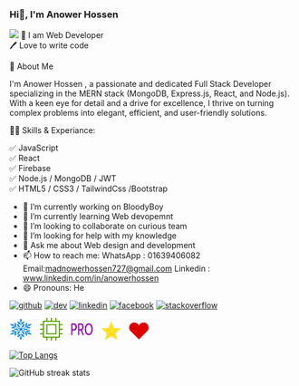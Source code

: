 ### Hi👋, I'm Anower Hossen
![](https://media.licdn.com/dms/image/D5616AQEFao7FVualvg/profile-displaybackgroundimage-shrink_350_1400/0/1717909894555?e=1723680000&v=beta&t=tld1AEcQGTmBsvZItSV4vb-3cg_Jat6YNqymbNSWlaE)
👑 I am Web Developer <br>
🖊️ Love to write code

🚀 About Me <br>

I'm Anower Hossen , a passionate and dedicated Full Stack Developer specializing in the MERN stack (MongoDB, Express.js, React, and Node.js). With a keen eye for detail and a drive for excellence, I thrive on turning complex problems into elegant, efficient, and user-friendly solutions.

👨‍💻 Skills & Experiance: <br>

✅ JavaScript <br>
✅ React <br>
✅ Firebase <br>
✅ Node.js / MongoDB / JWT  <br>
✅ HTML5 / CSS3 / TailwindCss /Bootstrap <br>


- 🔭 I’m currently working on BloodyBoy 
- 🌱 I’m currently learning Web devopemnt 
- 👯 I’m looking to collaborate on curious team 
- 🤔 I’m looking for help with my knowledge 
- 💬 Ask me about Web design and development 
- 📫 How to reach me: WhatsApp : 01639406082  Email:madnowerhossen727@gmail.com Linkedin : www.linkedin.com/in/anowerhossen 
- 😄 Pronouns: He 


[<img src='https://cdn.jsdelivr.net/npm/simple-icons@3.0.1/icons/github.svg' alt='github' height='40'>](https://github.com/Anowervaiya)  [<img src='https://cdn.jsdelivr.net/npm/simple-icons@3.0.1/icons/dev-dot-to.svg' alt='dev' height='40'>](https://dev.to/https://dev.to/anowervaiya)  [<img src='https://cdn.jsdelivr.net/npm/simple-icons@3.0.1/icons/linkedin.svg' alt='linkedin' height='40'>](https://www.linkedin.com/in/www.linkedin.com/in/anowerhossen/)  [<img src='https://cdn.jsdelivr.net/npm/simple-icons@3.0.1/icons/facebook.svg' alt='facebook' height='40'>](https://www.facebook.com/https://www.facebook.com/profile.php?id=100093116115676)  [<img src='https://cdn.jsdelivr.net/npm/simple-icons@3.0.1/icons/stackoverflow.svg' alt='stackoverflow' height='40'>](https://stackoverflow.com/users/https://stackoverflow.com/users/23371165/md-anower-hossen)  

<a href='https://archiveprogram.github.com/'><img src='https://raw.githubusercontent.com/acervenky/animated-github-badges/master/assets/acbadge.gif' width='40' height='40'></a> <a href='https://docs.github.com/en/developers'><img src='https://raw.githubusercontent.com/acervenky/animated-github-badges/master/assets/devbadge.gif' width='40' height='40'></a> <a href='https://github.com/pricing'><img src='https://raw.githubusercontent.com/acervenky/animated-github-badges/master/assets/pro.gif' width='40' height='40'></a> <a href='https://stars.github.com/'><img src='https://raw.githubusercontent.com/acervenky/animated-github-badges/master/assets/starbadge.gif' width='35' height='35'></a> <a href='https://docs.github.com/en/github/supporting-the-open-source-community-with-github-sponsors'><img src='https://raw.githubusercontent.com/acervenky/animated-github-badges/master/assets/sponsorbadge.gif' width='35' height='35'></a> 

[![Top Langs](https://github-readme-stats.vercel.app/api/top-langs/?username=Anowervaiya)](https://github.com/anuraghazra/github-readme-stats)

![GitHub streak stats](https://streak-stats.demolab.com/?user=Anowervaiya)  

